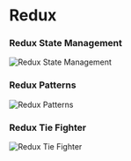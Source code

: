 # Redux

### Redux State Management

![Redux State Management](/img/redux.excalidraw.svg)

### Redux Patterns

![Redux Patterns](/img/redux-patterns.excalidraw.svg)

### Redux Tie Fighter

![Redux Tie Fighter](/img/redux-tie-fighter.excalidraw.svg)
